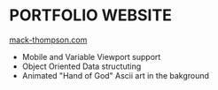 # PORTFOLIO WEBSITE 
[mack-thompson.com](mack-thompson.com)
- Mobile and Variable Viewport support
- Object Oriented Data structuting
- Animated "Hand of God" Ascii art in the bakground

